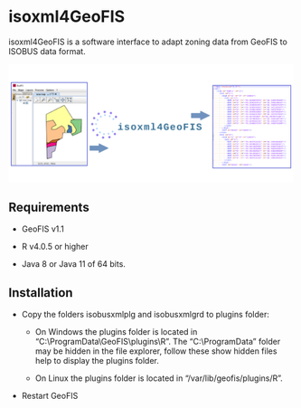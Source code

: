 # isoxml4GeoFIS

isoxml4GeoFIS is a software interface to adapt zoning data from GeoFIS to ISOBUS data format.

![summary](img/summary.png)

## Requirements

* GeoFIS v1.1

* R v4.0.5 or higher

* Java 8 or Java 11 of 64 bits.

## Installation

* Copy the folders isobusxmlplg and isobusxmlgrd to plugins folder:

  * On Windows the plugins folder is located in “C:\ProgramData\GeoFIS\plugins\R”. The “C:\ProgramData” folder may be hidden in the file explorer, follow these show hidden files help to display the plugins folder.

  * On Linux the plugins folder is located in “/var/lib/geofis/plugins/R”.

* Restart GeoFIS




